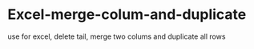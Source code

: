 # Excel-merge-colum-and-duplicate
use for excel, delete tail, merge two colums and duplicate all rows
